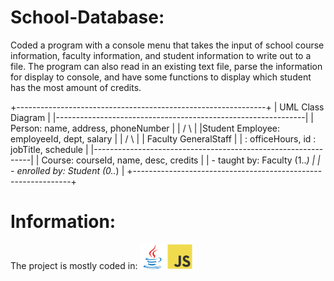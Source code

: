 # School-Database:
Coded a program with a console menu that takes the input of school course information, faculty information, and student information to write out to a file. The program can also read in an existing text file, parse the information for display to console, and have some functions to display which student has the most amount of credits.


+--------------------------------------------------------------+
|                      UML Class Diagram                       |
|--------------------------------------------------------------|
| Person: name, address, phoneNumber                           |
|   / \                                                        |
|Student     Employee: employeeId, dept, salary                |
|             / \                                              |
|         Faculty  GeneralStaff                                |
|       : officeHours, id   : jobTitle, schedule               |
|--------------------------------------------------------------|
| Course: courseId, name, desc, credits                        |
|   - taught by: Faculty (1..*)                                |
|   - enrolled by: Student (0..*)                              |
+--------------------------------------------------------------+



# Information:
The project is mostly coded in: <img src="https://raw.githubusercontent.com/devicons/devicon/master/icons/java/java-original.svg" alt="java" width="40" height="40"/> </a> 
<img src="https://raw.githubusercontent.com/devicons/devicon/master/icons/javascript/javascript-original.svg" alt="javascript" width="40" height="40"/> </a>
